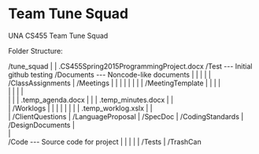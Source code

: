 # Team Tune Squad
UNA CS455 Team Tune Squad


Folder Structure:

/tune_squad
|
|
.CS455Spring2015ProgrammingProject.docx
/Test      --- Initial github testing
/Documents --- Noncode-like documents
|    |
|    |
|    /ClassAssignments
|    /Meetings
|    |     |
|    |     |
|    |     /MeetingTemplate
|    |     |    |        
|    |     |    |        
|    |     |    .temp_agenda.docx
|    |     |    .temp_minutes.docx
|    |     
|    /Worklogs
|    |     |
|    |     |
|    |     .temp_worklog.xslx
|    |      
|    /ClientQuestions
|    /LanguageProposal
|    /SpecDoc
|    /CodingStandards
|    /DesignDocuments
|    
|    
/Code   --- Source code for project
|   |
|   |
|   /Tests
|   /TrashCan
